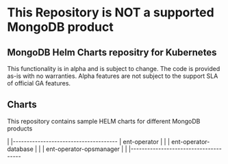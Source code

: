 # This Repository is NOT a supported MongoDB product

## MongoDB Helm Charts repositry for Kubernetes

This functionality is in alpha and is subject to change. The code is provided as-is with no warranties. Alpha features are not subject to the support SLA of official GA features.



## Charts

This repository contains sample HELM charts for different MongoDB products

|
|--------------------------------------
| ent-operator             |          |
| ent-operator-database    |          |
| ent-operator-opsmanager  |          |
|--------------------------------------